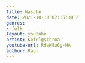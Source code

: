 ```yaml
---
title: Wäsche
date: 2021-10-18 07:35:38 Z
genres:
- folk
layout: youtube
artist: Kofelgschroa
youtube-url: RdaM8a6g-HA
author: Raul
---
```


